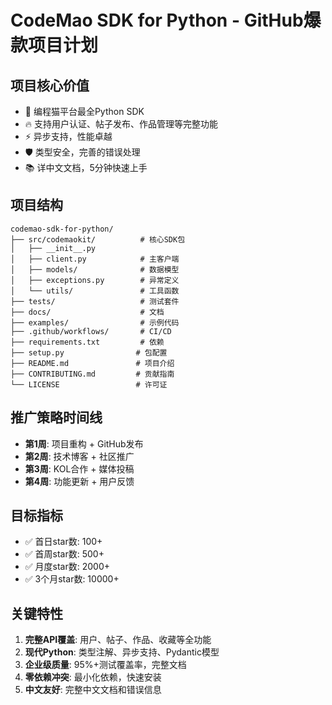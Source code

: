 # CodeMao SDK for Python - GitHub爆款项目计划

## 项目核心价值
- 🚀 编程猫平台最全Python SDK
- 🔥 支持用户认证、帖子发布、作品管理等完整功能
- ⚡ 异步支持，性能卓越
- 🛡️ 类型安全，完善的错误处理
- 📚 详中文文档，5分钟快速上手

## 项目结构
```
codemao-sdk-for-python/
├── src/codemaokit/          # 核心SDK包
│   ├── __init__.py
│   ├── client.py            # 主客户端
│   ├── models/              # 数据模型
│   ├── exceptions.py        # 异常定义
│   └── utils/               # 工具函数
├── tests/                   # 测试套件
├── docs/                    # 文档
├── examples/                # 示例代码
├── .github/workflows/       # CI/CD
├── requirements.txt         # 依赖
├── setup.py                # 包配置
├── README.md               # 项目介绍
├── CONTRIBUTING.md         # 贡献指南
└── LICENSE                 # 许可证
```

## 推广策略时间线
- **第1周**: 项目重构 + GitHub发布
- **第2周**: 技术博客 + 社区推广
- **第3周**: KOL合作 + 媒体投稿
- **第4周**: 功能更新 + 用户反馈

## 目标指标
- ✅ 首日star数: 100+
- ✅ 首周star数: 500+
- ✅ 月度star数: 2000+
- ✅ 3个月star数: 10000+

## 关键特性
1. **完整API覆盖**: 用户、帖子、作品、收藏等全功能
2. **现代Python**: 类型注解、异步支持、Pydantic模型
3. **企业级质量**: 95%+测试覆盖率，完整文档
4. **零依赖冲突**: 最小化依赖，快速安装
5. **中文友好**: 完整中文文档和错误信息